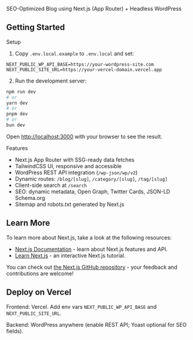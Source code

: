 SEO-Optimized Blog using Next.js (App Router) + Headless WordPress

## Getting Started

Setup

1. Copy `.env.local.example` to `.env.local` and set:

```
NEXT_PUBLIC_WP_API_BASE=https://your-wordpress-site.com
NEXT_PUBLIC_SITE_URL=https://your-vercel-domain.vercel.app
```

2. Run the development server:

```bash
npm run dev
# or
yarn dev
# or
pnpm dev
# or
bun dev
```

Open [http://localhost:3000](http://localhost:3000) with your browser to see the result.

Features

- Next.js App Router with SSG-ready data fetches
- TailwindCSS UI, responsive and accessible
- WordPress REST API integration (`/wp-json/wp/v2`)
- Dynamic routes: `/blog/[slug]`, `/category/[slug]`, `/tag/[slug]`
- Client-side search at `/search`
- SEO: dynamic metadata, Open Graph, Twitter Cards, JSON-LD Schema.org
- Sitemap and robots.txt generated by Next.js

## Learn More

To learn more about Next.js, take a look at the following resources:

- [Next.js Documentation](https://nextjs.org/docs) - learn about Next.js features and API.
- [Learn Next.js](https://nextjs.org/learn) - an interactive Next.js tutorial.

You can check out [the Next.js GitHub repository](https://github.com/vercel/next.js) - your feedback and contributions are welcome!

## Deploy on Vercel

Frontend: Vercel. Add env vars `NEXT_PUBLIC_WP_API_BASE` and `NEXT_PUBLIC_SITE_URL`.

Backend: WordPress anywhere (enable REST API; Yoast optional for SEO fields).

